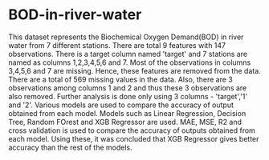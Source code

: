 # BOD-in-river-water
This dataset represents the Biochemical Oxygen Demand(BOD) in river water from 7 different stations. There are total 9 features with 147 observations. There is a target column named 'target' and 7 stations are named as columns 1,2,3,4,5,6 and 7. Most of the observations in columns 3,4,5,6 and 7 are missing. Hence, these features are removed from the data. There are a total of 569 missing values in the data. Also, there are 3 observations among columns 1 and 2 and thus these 3 observations are also removed. Further analysis is done only using 3 columns - 'target','1' and '2'. Various models are used to compare the accuracy of output obtained from each model. Models such as Linear Regression, Decision Tree, Random FOrest and XGB Regressor are used. MAE, MSE, R2 and cross validation is used to compare the accuracy of outputs obtained from each model. Using these, it was concluded that XGB Regressor gives better accuracy than the rest of the models. 
